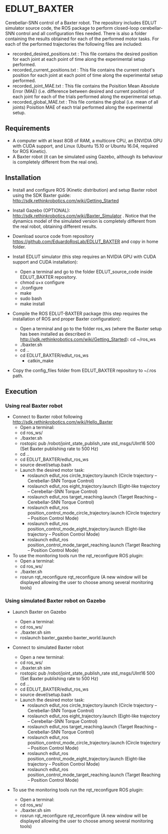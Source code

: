 # EDLUT_BAXTER
Cerebellar-SNN control of a Baxter robot. The repository includes EDLUT simulator source code, the ROS package to perform closed-loop cerebellar-SNN control and all configuration files needed. 
There is also a folder containing the results obtained for each of the performed motor tasks. For each of the performed trajectories the following files are included: 
* recorded_desired_positions.txt : This file contains the desired position for each joint at each point of time along the experimental setup performed. 
* recorded_current_positions.txt : This file contains the current robot's position for each joint at each point of time along the experimental setup performed. 
* recorded_joint_MAE.txt : This file contains the Poisition Mean Absolute Error (MAE) (i.e. difference between desired and current position) of each joint for each of the trials performed along the experimental setup. 
* recorded_global_MAE.txt : This file contains the global (i.e. mean of all joints) Poisition MAE of each trial performed along the experimental setup. 
	

##  Requirements
* A computer with at least 8GB of RAM, a multicore CPU, an ENVIDIA GPU with CUDA support, and Linux (Ubuntu 15.10 or Ubuntu 16.04, required for ROS Kinetic).
* A Baxter robot (it can be simulated using Gazebo, although its behaviour is completely different from the real one).


## Installation
* Install and configure ROS (Kinetic distribution) and setup Baxter robot using the SDK Baxter guide: http://sdk.rethinkrobotics.com/wiki/Getting_Started

* Install Gazebo (OPTIONAL): http://sdk.rethinkrobotics.com/wiki/Baxter_Simulator . Notice that the dynamics model of the simulated version is completely different from the real robot, obtaining different results. 

* Download source code from repository https://github.com/EduardoRosLab/EDLUT_BAXTER and copy in home folder. 

* Install EDLUT simulator (this step requires an NVIDIA GPU with CUDA support and CUDA installation):
	* Open a terminal and go to the folder EDLUT_source_code inside EDLUT_BAXTER repository.
	* chmod u+x configure
	* ./configure
	* make
	* sudo bash
	* make install

* Compile the ROS EDLUT-BAXTER package (this step requires the installation of ROS and proper Baxter configuration):
	* Open a terminal and go to the folder ros_ws (where the Baxter setup has been installed as described in http://sdk.rethinkrobotics.com/wiki/Getting_Started): cd ~/ros_ws
	* ./baxter.sh
	* cd ..
  * cd EDLUT_BAXTER/edlut_ros_ws
	* catkin_make

* Copy the config_files folder from EDLUT_BAXTER repository to ~/.ros path. 


## Execution 
### Using real Baxter robot 
* Connect to Baxter robot following http://sdk.rethinkrobotics.com/wiki/Hello_Baxter 
  * Open a terminal: 
  * cd ros_ws/
  * ./baxter.sh 
  * rostopic pub /robot/joint_state_publish_rate std_msgs/UInt16 500 (Set Baxter publishing rate to 500 Hz) 
  * cd ..
  * cd EDLUT_BAXTER/edlut_ros_ws
  * source devel/setup.bash
  * Launch the desired motor task: 
    * roslaunch edlut_ros circle_trajectory.launch (Circle trajectory – Cerebellar-SNN Torque Control)
    * roslaunch edlut_ros eight_trajectory.launch (Eight-like trajectory – Cerebellar-SNN Torque Control)
    * roslaunch edlut_ros target_reaching.launch (Target Reaching – Cerebellar-SNN Torque Control)
    * roslaunch edlut_ros position_control_mode_circle_trajectory.launch (Circle trajectory – Position Control Mode)
    * roslaunch edlut_ros position_control_mode_eight_trajectory.launch (Eight-like trajectory – Position Control Mode)
    * roslaunch edlut_ros position_control_mode_target_reaching.launch (Target Reaching – Position Control Mode)
* To use the monitoring tools run the rqt_reconfigure ROS plugin:
  * Open a terminal: 
  * cd ros_ws/
  * ./baxter.sh 
  * rosrun rqt_reconfigure rqt_reconfigure (A new window will be displayed allowing the user to choose among several monitoring tools) 



### Using simulated Baxter robot on Gazebo 
* Launch Baxter on Gazebo 
  * Open a terminal: 
  * cd ros_ws/
  * ./baxter.sh sim
  * roslaunch baxter_gazebo baxter_world.launch

* Connect to simulated Baxter robot 
  * Open a new terminal: 
  * cd ros_ws/
  * ./baxter.sh sim
  * rostopic pub /robot/joint_state_publish_rate std_msgs/UInt16 500 (Set Baxter publishing rate to 500 Hz)
  * cd ..
  * cd EDLUT_BAXTER/edlut_ros_ws
  * source devel/setup.bash
  * Launch the desired motor task: 
    * roslaunch edlut_ros circle_trajectory.launch (Circle trajectory – Cerebellar-SNN Torque Control)
    * roslaunch edlut_ros eight_trajectory.launch (Eight-like trajectory – Cerebellar-SNN Torque Control)
    * roslaunch edlut_ros target_reaching.launch (Target Reaching – Cerebellar-SNN Torque Control)
    * roslaunch edlut_ros position_control_mode_circle_trajectory.launch (Circle trajectory – Position Control Mode)
    * roslaunch edlut_ros position_control_mode_eight_trajectory.launch (Eight-like trajectory – Position Control Mode)
    * roslaunch edlut_ros position_control_mode_target_reaching.launch (Target Reaching – Position Control Mode)
* To use the monitoring tools run the rqt_reconfigure ROS plugin:
  * Open a terminal: 
  * cd ros_ws/
  * ./baxter.sh sim 
  * rosrun rqt_reconfigure rqt_reconfigure (A new window will be displayed allowing the user to choose among several monitoring tools) 

